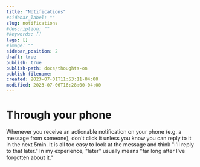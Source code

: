 ```yaml
---
title: "Notifications"
#sidebar_label: "" 
slug: notifications
#description: ""
#keywords: []
tags: []
#image: ""
sidebar_position: 2
draft: true
publish: true
publish-path: docs/thoughts-on
publish-filename: 
created: 2023-07-01T11:53:11-04:00
modified: 2023-07-06T16:28:00-04:00
---
```


# Through your phone
Whenever you receive an actionable notification on your phone (e.g. a message from someone), don't click it unless you know you can reply to it in the next 5min. It is all too easy to look at the message and think "I'll reply to that later." In my experience, "later" usually means "far long after I've forgotten about it."